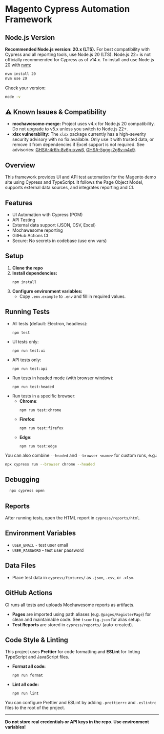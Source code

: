 # Magento Cypress Automation Framework

## Node.js Version

**Recommended Node.js version: 20.x (LTS).**
For best compatibility with Cypress and all reporting tools, use Node.js 20 (LTS). 
Node.js 22+ is not officially recommended for Cypress as of v14.x.
To install and use Node.js 20 with [nvm](https://github.com/nvm-sh/nvm):

```bash
nvm install 20
nvm use 20
```

Check your version:
```bash
node -v
```

## ⚠️ Known Issues & Compatibility

- **mochawesome-merge:** Project uses v4.x for Node.js 20 compatibility. 
Do not upgrade to v5.x unless you switch to Node.js 22+.
- **xlsx vulnerability:** The `xlsx` package currently has a high-severity security advisory with no fix available. 
Only use it with trusted data, or remove it from dependencies if Excel support is not required. 
See advisories: [GHSA-4r6h-8v6p-xvw6](https://github.com/advisories/GHSA-4r6h-8v6p-xvw6), [GHSA-5pgg-2g8v-p4x9](https://github.com/advisories/GHSA-5pgg-2g8v-p4x9).

## Overview
This framework provides UI and API test automation for the Magento demo site using Cypress and TypeScript. 
It follows the Page Object Model, supports external data sources, and integrates reporting and CI.

## Features
- UI Automation with Cypress (POM)
- API Testing
- External data support (JSON, CSV, Excel)
- Mochawesome reporting
- GitHub Actions CI
- Secure: No secrets in codebase (use env vars)

## Setup
1. **Clone the repo**
2. **Install dependencies:**
   ```
   npm install
   ```
3. **Configure environment variables:**
   - Copy `.env.example` to `.env` and fill in required values.

## Running Tests
- All tests (default: Electron, headless):
  ```
  npm test
  ```
- UI tests only:
  ```
  npm run test:ui
  ```
- API tests only:
  ```
  npm run test:api
  ```
- Run tests in headed mode (with browser window):
  ```
  npm run test:headed
  ```
- Run tests in a specific browser:
  - **Chrome**:
    ```
    npm run test:chrome
    ```
  - **Firefox**:
    ```
    npm run test:firefox
    ```
  - **Edge**:
    ```
    npm run test:edge
    ```

You can also combine `--headed` and `--browser <name>` for custom runs, e.g.:
```bash
npx cypress run --browser chrome --headed
```

## Debugging
```bash
  npx cypress open    
  ```

## Reports
After running tests, open the HTML report in `cypress/reports/html`.

## Environment Variables
- `USER_EMAIL` - test user email
- `USER_PASSWORD` - test user password

## Data Files
- Place test data in `cypress/fixtures/` as `.json`, `.csv`, or `.xlsx`.

## GitHub Actions
CI runs all tests and uploads Mochawesome reports as artifacts.

- **Pages** are imported using path aliases (e.g. `@pages/RegisterPage`) for clean and maintainable code. 
See `tsconfig.json` for alias setup.
- **Test Reports** are stored in `cypress/reports/` (auto-created).

## Code Style & Linting

This project uses **Prettier** for code formatting and **ESLint** for linting TypeScript and JavaScript files.

- **Format all code:**
  ```
  npm run format
  ```
- **Lint all code:**
  ```
  npm run lint
  ```

You can configure Prettier and ESLint by adding `.prettierrc` and `.eslintrc` files to the root of the project.

---

**Do not store real credentials or API keys in the repo. Use environment variables!**
